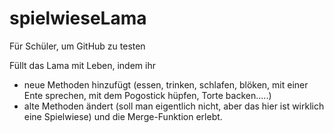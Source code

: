# spielwieseLama
Für Schüler, um GitHub zu testen

Füllt das Lama mit Leben, indem ihr 
- neue Methoden hinzufügt (essen, trinken, schlafen, blöken, mit einer Ente sprechen, mit dem Pogostick hüpfen, Torte backen.....)
- alte Methoden ändert (soll man eigentlich nicht, aber das hier ist wirklich eine Spielwiese) und die Merge-Funktion erlebt.
